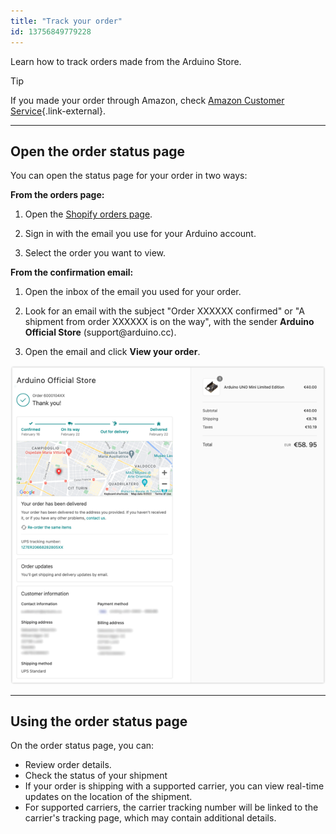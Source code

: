 ```yaml
---
title: "Track your order"
id: 13756849779228
---
```


Learn how to track orders made from the Arduino Store.

> [!TIP]
> If you made your order through Amazon, check [Amazon Customer Service](https://www.amazon.com/gp/help/customer/display.html?nodeId=GENAFPTNLHV7ZACW){.link-external}.

---

## Open the order status page

You can open the status page for your order in two ways:

**From the orders page:**

1. Open the [Shopify orders page](https://shopify.com/43847352471/account/orders).

2. Sign in with the email you use for your Arduino account.

3. Select the order you want to view.

**From the confirmation email:**

1. Open the inbox of the email you used for your order.

2. Look for an email with the subject "Order XXXXXX confirmed" or "A shipment from order XXXXXX is on the way", with the sender **Arduino Official Store** (support@arduino<!-- no email-->.cc).

3. Open the email and click **View your order**.

![Order overview](img/order-overview_0.5.png)

---

## Using the order status page

On the order status page, you can:

* Review order details.
* Check the status of your shipment
* If your order is shipping with a supported carrier, you can view real-time updates on the location of the shipment.
* For supported carriers, the carrier tracking number will be linked to the carrier's tracking page, which may contain additional details.
